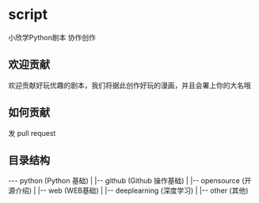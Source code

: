 # script
小欣学Python剧本 协作创作

## 欢迎贡献

欢迎贡献好玩优趣的剧本，我们将据此创作好玩的漫画，并且会署上你的大名哦

## 如何贡献

发 pull request

## 目录结构

--- python (Python 基础)
|
|-- github (Github 操作基础)
|
|-- opensource (开源介绍)
|
|-- web (WEB基础)
|
|-- deeplearning (深度学习)
|
|-- other (其他)
